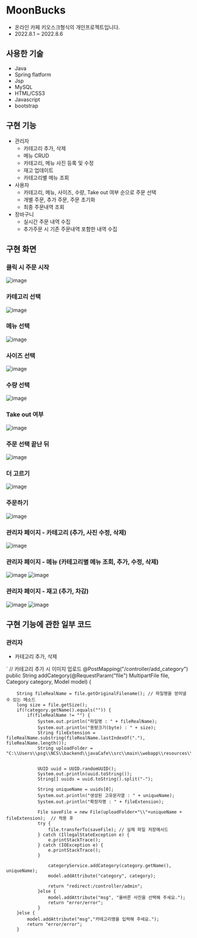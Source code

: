 # MoonBucks
 + 온라인 카페 키오스크형식의 개인프로젝트입니다.
 + 2022.8.1 ~ 2022.8.6
## 사용한 기술
+ Java
+ Spring flatform
+ Jsp
+ MySQL
+ HTML/CSS3
+ Javascript
+ bootstrap

## 구현 기능
+ 관리자
  + 카테고리 추가, 삭제
  + 메뉴 CRUD
  + 카테고리, 메뉴 사진 등록 및 수정
  + 재고 업데이트
  + 카테고리별 메뉴 조회
+ 사용자
  + 카테고리, 메뉴, 사이즈, 수량, Take out 여부 순으로 주문 선택
  + 개별 주문, 추가 주문, 주문 초기화
  + 최종 주문내역 조회
+ 장바구니
  + 실시간 주문 내역 수집
  + 추가주문 시 기존 주문내역 포함한 내역 수집
  

## 구현 화면
  ### 클릭 시 주문 시작
  ![image](https://user-images.githubusercontent.com/103983349/184801519-c66bbb20-d026-4e54-a69a-274c91e31645.png)
  
  ### 카테고리 선택
  ![image](https://user-images.githubusercontent.com/103983349/184802269-08125871-bc71-412c-94e8-2874085e800f.png)

  ### 메뉴 선택
  ![image](https://user-images.githubusercontent.com/103983349/184802364-727b5bf9-9c0e-4295-8e4f-d201a47de58a.png)
  
  ### 사이즈 선택
  ![image](https://user-images.githubusercontent.com/103983349/184802401-2c237d6f-3daa-4780-a6ec-14b3a8b913da.png)

  ### 수량 선택
  ![image](https://user-images.githubusercontent.com/103983349/184803353-0e4c5515-9870-403b-a274-ebe926792ee4.png)
  
  ### Take out 여부
  ![image](https://user-images.githubusercontent.com/103983349/184803384-3b76f514-88db-4700-b78a-c7abb4bb5c3c.png)

  ### 주문 선택 끝난 뒤
  ![image](https://user-images.githubusercontent.com/103983349/184803434-655a8d56-f1aa-4989-acd6-b04c3617de22.png)
  
  ### 더 고르기
  ![image](https://user-images.githubusercontent.com/103983349/184803585-4dd265c5-269a-42ae-97cc-348ccf9a7e3c.png)

  ### 주문하기
  ![image](https://user-images.githubusercontent.com/103983349/184803644-052a3834-d3ae-4b29-86c5-2df2cc1de3da.png)

  ### 관리자 페이지 - 카테고리 (추가, 사진 수정, 삭제)
  ![image](https://user-images.githubusercontent.com/103983349/184803892-c8d2007f-6bad-4c01-a602-c33a986833d6.png)

  ### 관리자 페이지 - 메뉴 (카테고리별 메뉴 조회, 추가, 수정, 삭제)
  ![image](https://user-images.githubusercontent.com/103983349/184804045-919f45ef-6be2-478d-9e28-0264cc554a37.png)
  ![image](https://user-images.githubusercontent.com/103983349/184804058-a0a0d7f9-f7a4-4bab-b4bc-42405e1dcc96.png)
  
  ### 관리자 페이지 - 재고 (추가, 차감)
  ![image](https://user-images.githubusercontent.com/103983349/184804140-4fa39ba3-4f99-4635-989a-aaff3761b253.png)
  ![image](https://user-images.githubusercontent.com/103983349/184804932-69d4d4b7-be1c-46c6-baa8-7d41e9e43e2b.png)

  ## 구현 기능에 관한 일부 코드
  ### 관리자
  + 카테고리 추가, 삭제
 
 `		// 카테고리 추가 시 이미지 업로드
		@PostMapping("/controller/add_category")
		public String addCategory(@RequestParam("file") MultipartFile file,
								Category category, Model model) {
		
		String fileRealName = file.getOriginalFilename(); // 파일명을 얻어낼 수 있는 메소드
		long size = file.getSize();
		if(!category.getName().equals("")) {
			if(fileRealName != "") {
				System.out.println("파일명 : " + fileRealName);
				System.out.println("용량크기(byte) : " + size);
				String fileExtension = fileRealName.substring(fileRealName.lastIndexOf("."), fileRealName.length());
				String uploadFolder = "C:\\Users\\psg\\NCS\\backend\\javaCafe\\src\\main\\webapp\\resources\\img\\category";


				UUID uuid = UUID.randomUUID();
				System.out.println(uuid.toString());
				String[] uuids = uuid.toString().split("-");

				String uniqueName = uuids[0];
				System.out.println("생성된 고유문자열 : " + uniqueName);
				System.out.println("확장자명 : " + fileExtension);

				File saveFile = new File(uploadFolder+"\\"+uniqueName + fileExtension);  // 적용 후
				try {
					file.transferTo(saveFile); // 실제 파일 저장메서드
				} catch (IllegalStateException e) {
					e.printStackTrace();
				} catch (IOException e) {
					e.printStackTrace();
				}
				
					categoryService.addCategory(category.getName(), uniqueName);
					model.addAttribute("category", category);
					
					return "redirect:/controller/admin";
				}else {
					model.addAttribute("msg", "올바른 사진을 선택해 주세요.");
					return "error/error";
				}
		}else {
			model.addAttribute("msg","카테고리명을 입력해 주세요.");
			return "error/error";
		}
  
  

  
